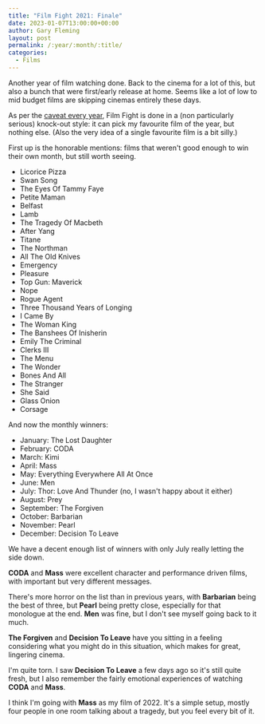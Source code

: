 ```yaml
---
title: "Film Fight 2021: Finale"
date: 2023-01-07T13:00:00+00:00
author: Gary Fleming
layout: post
permalink: /:year/:month/:title/
categories:
  - Films
---
```


Another year of film watching done. Back to the cinema for a lot of this, but also a bunch that were first/early release at home. Seems like a lot of low to mid budget films are skipping cinemas entirely these days.

As per the [caveat every year](hhttps://solitude.vkps.co.uk/2022/01/film-fight-2021-finale/), Film Fight is done in a (non particularly serious) knock-out style: it can pick my favourite film of the year, but nothing else. (Also the very idea of a single favourite film is a bit silly.)

First up is the honorable mentions: films that weren't good enough to win their own month, but still worth seeing.

* Licorice Pizza
* Swan Song
* The Eyes Of Tammy Faye
* Petite Maman
* Belfast
* Lamb
* The Tragedy Of Macbeth
* After Yang
* Titane
* The Northman
* All The Old Knives
* Emergency
* Pleasure
* Top Gun: Maverick
* Nope
* Rogue Agent
* Three Thousand Years of Longing
* I Came By
* The Woman King
* The Banshees Of Inisherin
* Emily The Criminal
* Clerks III
* The Menu
* The Wonder
* Bones And All
* The Stranger
* She Said
* Glass Onion
* Corsage


And now the monthly winners:

* January: The Lost Daughter
* February: CODA
* March: Kimi
* April: Mass
* May: Everything Everywhere All At Once
* June: Men
* July: Thor: Love And Thunder (no, I wasn't happy about it either)
* August: Prey
* September: The Forgiven
* October: Barbarian
* November: Pearl
* December: Decision To Leave

We have a decent enough list of winners with only July really letting the side down. 

**CODA** and **Mass** were excellent character and performance driven films, with important but very different messages.

There's more horror on the list than in previous years, with **Barbarian** being the best of three, but **Pearl** being pretty close, especially for that monologue at the end. **Men** was fine, but I don't see myself going back to it much.

**The Forgiven** and **Decision To Leave** have you sitting in a feeling considering what you might do in this situation, which makes for great, lingering cinema.

I'm quite torn. I saw **Decision To Leave** a few days ago so it's still quite fresh, but I also remember the fairly emotional experiences of watching **CODA** and **Mass**.

I think I'm going with **Mass** as my film of 2022. It's a simple setup, mostly four people in one room talking about a tragedy, but you feel every bit of it.